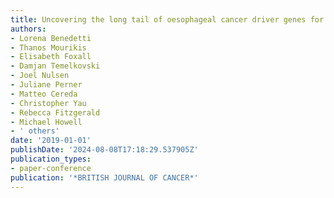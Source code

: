 ```yaml
---
title: Uncovering the long tail of oesophageal cancer driver genes for patient stratification
authors:
- Lorena Benedetti
- Thanos Mourikis
- Elisabeth Foxall
- Damjan Temelkovski
- Joel Nulsen
- Juliane Perner
- Matteo Cereda
- Christopher Yau
- Rebecca Fitzgerald
- Michael Howell
- ' others'
date: '2019-01-01'
publishDate: '2024-08-08T17:18:29.537905Z'
publication_types:
- paper-conference
publication: '*BRITISH JOURNAL OF CANCER*'
---
```

